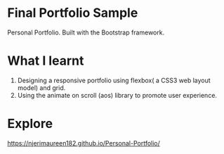 # Final Portfolio Sample
Personal Portfolio. Built with the Bootstrap framework.

# What I learnt

1. Designing a responsive portfolio using flexbox( a CSS3 web layout model) and grid.
2. Using the animate on scroll (aos) library to promote user experience.  

# Explore

https://njerimaureen182.github.io/Personal-Portfolio/
